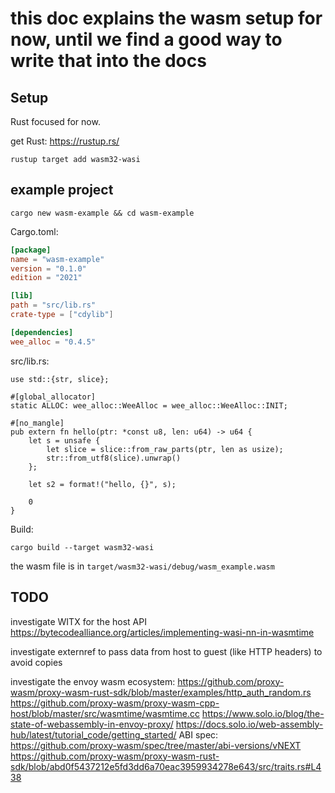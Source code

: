 # this doc explains the wasm setup for now, until we find a good way to write that into the docs

## Setup

Rust focused for now.

get Rust: https://rustup.rs/

```
rustup target add wasm32-wasi
```

## example project

```
cargo new wasm-example && cd wasm-example
```

Cargo.toml:

```toml
[package]
name = "wasm-example"
version = "0.1.0"
edition = "2021"

[lib]
path = "src/lib.rs"
crate-type = ["cdylib"]

[dependencies]
wee_alloc = "0.4.5"
```

src/lib.rs:
```
use std::{str, slice};

#[global_allocator]
static ALLOC: wee_alloc::WeeAlloc = wee_alloc::WeeAlloc::INIT;

#[no_mangle]
pub extern fn hello(ptr: *const u8, len: u64) -> u64 {
    let s = unsafe {
        let slice = slice::from_raw_parts(ptr, len as usize);
        str::from_utf8(slice).unwrap()
    };

    let s2 = format!("hello, {}", s);

    0
}
```

Build:

```
cargo build --target wasm32-wasi
```

the wasm file is in `target/wasm32-wasi/debug/wasm_example.wasm`

## TODO

investigate WITX for the host API
https://bytecodealliance.org/articles/implementing-wasi-nn-in-wasmtime

investigate externref to pass data from host to guest (like HTTP headers) to avoid copies


investigate the envoy wasm ecosystem:
https://github.com/proxy-wasm/proxy-wasm-rust-sdk/blob/master/examples/http_auth_random.rs
https://github.com/proxy-wasm/proxy-wasm-cpp-host/blob/master/src/wasmtime/wasmtime.cc
https://www.solo.io/blog/the-state-of-webassembly-in-envoy-proxy/
https://docs.solo.io/web-assembly-hub/latest/tutorial_code/getting_started/
ABI spec: https://github.com/proxy-wasm/spec/tree/master/abi-versions/vNEXT
https://github.com/proxy-wasm/proxy-wasm-rust-sdk/blob/abd0f5437212e5fd3dd6a70eac3959934278e643/src/traits.rs#L438
